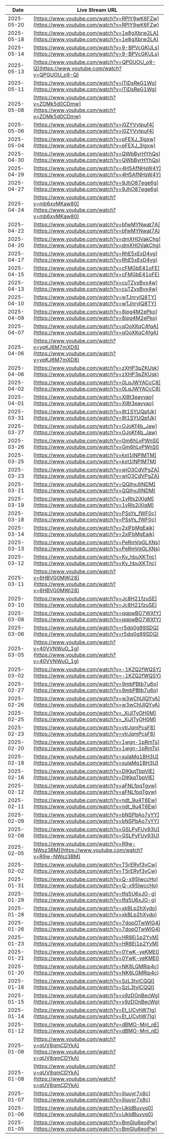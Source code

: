 | Date       | Live Stream URL                                      |
|------------|------------------------------------------------------|
| 2025-05-20 | [https://www.youtube.com/watch?v=RPlY9wK6FZw](https://www.youtube.com/watch?v=RPlY9wK6FZw) |
| 2025-05-18 | [https://www.youtube.com/watch?v=1e8gXbrw2LA](https://www.youtube.com/watch?v=1e8gXbrw2LA) |
| 2025-05-14 | [https://www.youtube.com/watch?v=9-BPVcGKULs](https://www.youtube.com/watch?v=9-BPVcGKULs) |
| 2025-05-13 | [https://www.youtube.com/watch?v=QPGUOU_o9-Q](https://www.youtube.com/watch?v=QPGUOU_o9-Q) |
| 2025-05-11 | [https://www.youtube.com/watch?v=lTiDsReG1Wg](https://www.youtube.com/watch?v=lTiDsReG1Wg) |
| 2025-05-08 | [https://www.youtube.com/watch?v=ZOMk5d0CDmw](https://www.youtube.com/watch?v=ZOMk5d0CDmw) |
| 2025-05-06 | [https://www.youtube.com/watch?v=j0ZYVytpuf4](https://www.youtube.com/watch?v=j0ZYVytpuf4) |
| 2025-05-04 | [https://www.youtube.com/watch?v=pFEXJ_3lgxw](https://www.youtube.com/watch?v=pFEXJ_3lgxw) |
| 2025-04-30 | [https://www.youtube.com/watch?v=QWbByrHYhQs](https://www.youtube.com/watch?v=QWbByrHYhQs) |
| 2025-04-29 | [https://www.youtube.com/watch?v=4H5AfNHsW4Y](https://www.youtube.com/watch?v=4H5AfNHsW4Y) |
| 2025-04-27 | [https://www.youtube.com/watch?v=9JhO87ege6g](https://www.youtube.com/watch?v=9JhO87ege6g) |
| 2025-04-24 | [https://www.youtube.com/watch?v=mb6xvMKaw80](https://www.youtube.com/watch?v=mb6xvMKaw80) |
| 2025-04-22 | [https://www.youtube.com/watch?v=bfwMYNwat7A](https://www.youtube.com/watch?v=bfwMYNwat7A) |
| 2025-04-20 | [https://www.youtube.com/watch?v=dmXHOVakChg](https://www.youtube.com/watch?v=dmXHOVakChg) |
| 2025-04-17 | [https://www.youtube.com/watch?v=RhE5xExD4vg](https://www.youtube.com/watch?v=RhE5xExD4vg) |
| 2025-04-15 | [https://www.youtube.com/watch?v=cFMGbE41oFE](https://www.youtube.com/watch?v=cFMGbE41oFE) |
| 2025-04-13 | [https://www.youtube.com/watch?v=cuTZyxBvx4w](https://www.youtube.com/watch?v=cuTZyxBvx4w) |
| 2025-04-10 | [https://www.youtube.com/watch?v=wTJnryIQ8TY](https://www.youtube.com/watch?v=wTJnryIQ8TY) |
| 2025-04-09 | [https://www.youtube.com/watch?v=8ipg4M2ePko](https://www.youtube.com/watch?v=8ipg4M2ePko) |
| 2025-04-07 | [https://www.youtube.com/watch?v=qOoXKqC4fgA](https://www.youtube.com/watch?v=qOoXKqC4fgA) |
| 2025-04-06 | [https://www.youtube.com/watch?v=ypKJ6M7mXD8](https://www.youtube.com/watch?v=ypKJ6M7mXD8) |
| 2025-04-06 | [https://www.youtube.com/watch?v=zXHP3pZKUsk](https://www.youtube.com/watch?v=zXHP3pZKUsk) |
| 2025-04-02 | [https://www.youtube.com/watch?v=0LqJWYACcC8](https://www.youtube.com/watch?v=0LqJWYACcC8) |
| 2025-04-01 | [https://www.youtube.com/watch?v=Xl8t3eayvao](https://www.youtube.com/watch?v=Xl8t3eayvao) |
| 2025-03-31 | [https://www.youtube.com/watch?v=8t1SYUQpfJk](https://www.youtube.com/watch?v=8t1SYUQpfJk) |
| 2025-03-27 | [https://www.youtube.com/watch?v=OJoKf4b_Jaw](https://www.youtube.com/watch?v=OJoKf4b_Jaw) |
| 2025-03-26 | [https://www.youtube.com/watch?v=Gm6hLvPWnSI](https://www.youtube.com/watch?v=Gm6hLvPWnSI) |
| 2025-03-25 | [https://www.youtube.com/watch?v=kxt1INPIMTM](https://www.youtube.com/watch?v=kxt1INPIMTM) |
| 2025-03-23 | [https://www.youtube.com/watch?v=wjO3CdVPgZA](https://www.youtube.com/watch?v=wjO3CdVPgZA) |
| 2025-03-21 | [https://www.youtube.com/watch?v=QQjhyJllNDM](https://www.youtube.com/watch?v=QQjhyJllNDM) |
| 2025-03-19 | [https://www.youtube.com/watch?v=1yRls2iXIqM](https://www.youtube.com/watch?v=1yRls2iXIqM) |
| 2025-03-18 | [https://www.youtube.com/watch?v=PSsYs_fWF0c](https://www.youtube.com/watch?v=PSsYs_fWF0c) |
| 2025-03-14 | [https://www.youtube.com/watch?v=2xlFbMgEaik](https://www.youtube.com/watch?v=2xlFbMgEaik) |
| 2025-03-13 | [https://www.youtube.com/watch?v=PeRmVqGLXNs](https://www.youtube.com/watch?v=PeRmVqGLXNs) |
| 2025-03-12 | [https://www.youtube.com/watch?v=Ky_hbuXKTnc](https://www.youtube.com/watch?v=Ky_hbuXKTnc) |
| 2025-03-11 | [https://www.youtube.com/watch?v=6HBVG0MWi28](https://www.youtube.com/watch?v=6HBVG0MWi28) |
| 2025-03-10 | [https://www.youtube.com/watch?v=Jc8H21fzuSE](https://www.youtube.com/watch?v=Jc8H21fzuSE) |
| 2025-03-08 | [https://www.youtube.com/watch?v=qqpwBO7WXfY](https://www.youtube.com/watch?v=qqpwBO7WXfY) |
| 2025-03-06 | [https://www.youtube.com/watch?v=r5dq0g99SDQ](https://www.youtube.com/watch?v=r5dq0g99SDQ) |
| 2025-03-05 | [https://www.youtube.com/watch?v=40VVNWuO_1g](https://www.youtube.com/watch?v=40VVNWuO_1g) |
| 2025-03-02 | [https://www.youtube.com/watch?v=-1KZQ2fWQSY](https://www.youtube.com/watch?v=-1KZQ2fWQSY) |
| 2025-02-27 | [https://www.youtube.com/watch?v=9mbPBtb7u6o](https://www.youtube.com/watch?v=9mbPBtb7u6o) |
| 2025-02-26 | [https://www.youtube.com/watch?v=w3wChUlQYvA](https://www.youtube.com/watch?v=w3wChUlQYvA) |
| 2025-02-25 | [https://www.youtube.com/watch?v=_XiJITyOH0M](https://www.youtube.com/watch?v=_XiJITyOH0M) |
| 2025-02-23 | [https://www.youtube.com/watch?v=vtrJqmPcsF8](https://www.youtube.com/watch?v=vtrJqmPcsF8) |
| 2025-02-20 | [https://www.youtube.com/watch?v=1wgn-1pRmTs](https://www.youtube.com/watch?v=1wgn-1pRmTs) |
| 2025-02-18 | [https://www.youtube.com/watch?v=suIaMq1BH3U](https://www.youtube.com/watch?v=suIaMq1BH3U) |
| 2025-02-16 | [https://www.youtube.com/watch?v=DIKkqTbpVIE](https://www.youtube.com/watch?v=DIKkqTbpVIE) |
| 2025-02-12 | [https://www.youtube.com/watch?v=aFNLfpqTgyw](https://www.youtube.com/watch?v=aFNLfpqTgyw) |
| 2025-02-11 | [https://www.youtube.com/watch?v=ndt_9u4T6Ew](https://www.youtube.com/watch?v=ndt_9u4T6Ew) |
| 2025-02-09 | [https://www.youtube.com/watch?v=bNSPbAo7vYY](https://www.youtube.com/watch?v=bNSPbAo7vYY) |
| 2025-02-08 | [https://www.youtube.com/watch?v=GSLPyFUy93U](https://www.youtube.com/watch?v=GSLPyFUy93U) |
| 2025-02-05 | [https://www.youtube.com/watch?v=R9w-NWsz3BM](https://www.youtube.com/watch?v=R9w-NWsz3BM) |
| 2025-02-02 | [https://www.youtube.com/watch?v=T5rERyf3vCw](https://www.youtube.com/watch?v=T5rERyf3vCw) |
| 2025-01-31 | [https://www.youtube.com/watch?v=Q-x95IwccHo](https://www.youtube.com/watch?v=Q-x95IwccHo) |
| 2025-01-29 | [https://www.youtube.com/watch?v=tfq5U6xJO-g](https://www.youtube.com/watch?v=tfq5U6xJO-g) |
| 2025-01-28 | [https://www.youtube.com/watch?v=xkBLp2hXydo](https://www.youtube.com/watch?v=xkBLp2hXydo) |
| 2025-01-26 | [https://www.youtube.com/watch?v=7dopOTwWIG4](https://www.youtube.com/watch?v=7dopOTwWIG4) |
| 2025-01-23 | [https://www.youtube.com/watch?v=HR8Ej1p2YvM](https://www.youtube.com/watch?v=HR8Ej1p2YvM) |
| 2025-01-21 | [https://www.youtube.com/watch?v=0YwK-yeKMEI](https://www.youtube.com/watch?v=0YwK-yeKMEI) |
| 2025-01-20 | [https://www.youtube.com/watch?v=NK6LGMRip4c](https://www.youtube.com/watch?v=NK6LGMRip4c) |
| 2025-01-16 | [https://www.youtube.com/watch?v=SzL3tylCQQI](https://www.youtube.com/watch?v=SzL3tylCQQI) |
| 2025-01-15 | [https://www.youtube.com/watch?v=v9zDOnBecWg](https://www.youtube.com/watch?v=v9zDOnBecWg) |
| 2025-01-14 | [https://www.youtube.com/watch?v=Et_UCvhW7Ig](https://www.youtube.com/watch?v=Et_UCvhW7Ig) |
| 2025-01-12 | [https://www.youtube.com/watch?v=dBMO-MnI_nE](https://www.youtube.com/watch?v=dBMO-MnI_nE) |
| 2025-01-08 | [https://www.youtube.com/watch?v=qUV8qmCDYkA](https://www.youtube.com/watch?v=qUV8qmCDYkA) |
| 2025-01-08 | [https://www.youtube.com/watch?v=qUV8qmCDYkA](https://www.youtube.com/watch?v=qUV8qmCDYkA) |
| 2025-01-07 | [https://www.youtube.com/watch?v=iIiuuyr7x8c](https://www.youtube.com/watch?v=iIiuuyr7x8c) |
| 2025-01-06 | [https://www.youtube.com/watch?v=lJkldBuvvq0](https://www.youtube.com/watch?v=lJkldBuvvq0) |
| 2025-01-05 | [https://www.youtube.com/watch?v=BmGlu6eoiPw](https://www.youtube.com/watch?v=BmGlu6eoiPw) |
